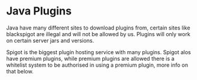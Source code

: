 # Java Plugins

Java have many different sites to download plugins from, certain sites like blackspigot are illegal and will not be allowed by us. Plugins will only work on certain server jars and versions.

Spigot is the biggest plugin hosting service with many plugins. Spigot alos have premium plugins, while premium plugins are allowed there is a whitelist system to be authorised in using a premium plugin, more info on that below.